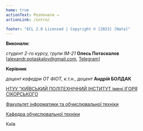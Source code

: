 ```yaml
---
home: true
actionText: Розпочати →
actionLink: /intro/

footer: "ECL 2.0 Licensed | Copyright © [2023] [Nata]"
---
```



**Виконали:**

<!-- *студент(-ка) 2-го курсу, групи (шифр групи)*<span padding-right:5em></span> **[ім’я ПРІЗВИЩЕ] [Посилання email, tg, fb]** -->
*студент 2-го курсу, групи IM-21*<span padding-right:5em></span> **Олесь Потаскалов**   [alexandr.potaskalov@gmail.com,     [Telegram](https://t.me/Patriot25565)]


**Керівник**

*доцент кафедри ОТ ФІОТ, к.т.н., доцент*<span padding-right:5em></span> **Андрій БОЛДАК**

[НТУУ "КИЇВСЬКИЙ ПОЛІТЕХНІЧНИЙ ІНСТИТУТ імені ІГОРЯ СІКОРСЬКОГО](https://kpi.ua/)

[Факультет інформатики та обчислювальної техніки](https://fiot.kpi.ua/)

[Кафедра обчислювальної техніки](https://comsys.kpi.ua/)

Київ
